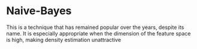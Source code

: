 # Naive-Bayes
This is a technique that has remained popular over the years, despite its name. It is especially appropriate when the dimension of the feature space is high, making density estimation unattractive
